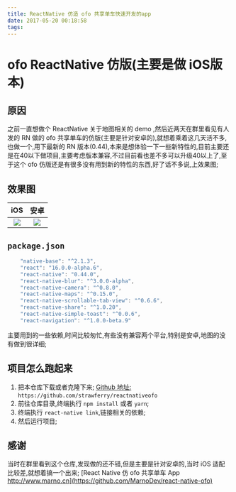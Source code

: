 ```yaml
---
title: ReactNative 仿造 ofo 共享单车快速开发的app
date: 2017-05-20 00:18:58
tags:
---
```


# ofo ReactNative 仿版(主要是做 iOS版本)

## 原因

之前一直想做个 ReactNative 关于地图相关的 demo ,然后近两天在群里看见有人发的 RN 做的 ofo 共享单车的仿版(主要是针对安卓的),就想着乘着这几天活不多,也做一个,用下最新的 RN 版本(0.44),本来是想体验一下一些新特性的,目前主要还是在40以下做项目,主要考虑版本兼容,不过目前看也差不多可以升级40以上了,至于这个 ofo 仿版还是有很多没有用到新的特性的东西,好了话不多说,上效果图;

## 效果图
|iOS|安卓|
|:--:|:--:|
|![](https://ws1.sinaimg.cn/large/8bbf0afbly1ffr4h8o0ejg209w0hh7wk.gif)|![](https://ws1.sinaimg.cn/large/8bbf0afbly1ffr4h8chjig20820eye81.gif)|


## `package.json`

```js
    "native-base": "^2.1.3",
    "react": "16.0.0-alpha.6",
    "react-native": "0.44.0",
    "react-native-blur": "^3.0.0-alpha",
    "react-native-camera": "^0.8.0",
    "react-native-maps": "^0.15.0",
    "react-native-scrollable-tab-view": "^0.6.6",
    "react-native-share": "^1.0.20",
    "react-native-simple-toast": "^0.0.6",
    "react-navigation": "^1.0.0-beta.9"
```

主要用到的一些依赖,时间比较匆忙,有些没有兼容两个平台,特别是安卓,地图的没有做到很详细;

## 项目怎么跑起来

1. 把本仓库下载或者克隆下来; [Github 地址: ](https://github.com/strawferry/reactnativeofo) `https://github.com/strawferry/reactnativeofo`
2. 前往仓库目录,终端执行 `npm install` 或者 `yarn`;
3. 终端执行 `react-native link`,链接相关的依赖;
4. 然后运行项目;

## 感谢

当时在群里看到这个仓库,发现做的还不错,但是主要是针对安卓的,当时 iOS 适配比较差,就想着搞一个出来;
[React Native 仿 ofo 共享单车 App http://www.marno.cn](https://github.com/MarnoDev/react-native-ofo)